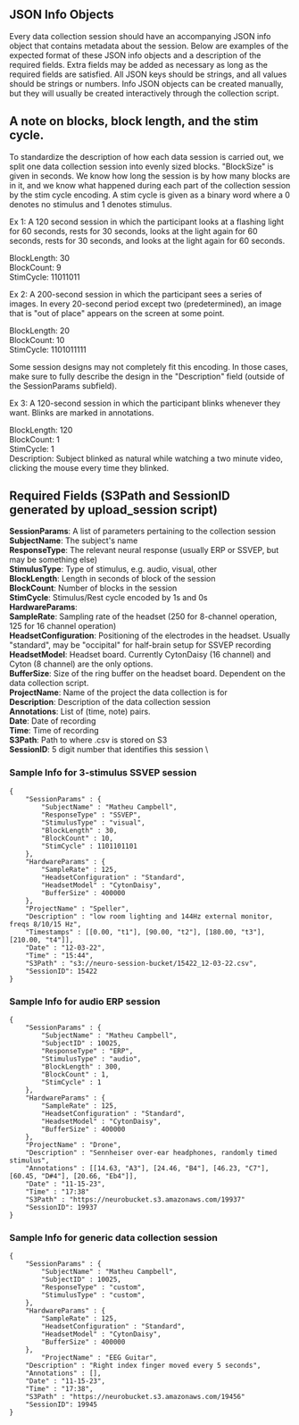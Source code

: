 ## JSON Info Objects
Every data collection session should have an accompanying JSON info object that contains metadata about the session. Below are examples of the expected format of these JSON info objects and a description of the required fields. Extra fields may be added as necessary as long as the required fields are satisfied. All JSON keys should be strings, and all values should be strings or numbers. Info JSON objects can be created manually, but they will usually be created interactively through the collection script.

## A note on blocks, block length, and the stim cycle.
To standardize the description of how each data session is carried out, we split one data collection
session into evenly sized blocks. "BlockSize" is given in seconds. We know how long the session is by how many blocks are in it, and
we know what happened during each part of the collection session by the stim cycle encoding.
A stim cycle is given as a binary word where a 0 denotes no stimulus and 1 denotes stimulus.

Ex 1: A 120 second session in which the participant looks at a flashing light for 60 seconds, rests for 30 seconds, looks at the light again for 60 seconds, rests for 30 seconds, and looks at the light again for 60 seconds.

BlockLength: 30 \
BlockCount: 9 \
StimCycle: 11011011

Ex 2: A 200-second session in which the participant sees a series of images. In every 20-second period except two (predetermined), an image that is "out of place" appears on the screen at some point.

BlockLength: 20 \
BlockCount: 10 \
StimCycle: 1101011111

Some session designs may not completely fit this encoding. In those cases, make sure to fully describe the design in the "Description" field (outside of the SessionParams subfield). 

Ex 3: A 120-second session in which the participant blinks whenever they want. Blinks are marked in annotations.

BlockLength: 120 \
BlockCount: 1 \
StimCycle: 1 \
Description: Subject blinked as natural while watching a two minute video, clicking the mouse every time they blinked.

## Required Fields (S3Path and SessionID generated by upload_session script)
**SessionParams**: A list of parameters pertaining to the collection session \
    **SubjectName**: The subject's name \
    **ResponseType**: The relevant neural response (usually ERP or SSVEP, but may be something else) \
    **StimulusType**: Type of stimulus, e.g. audio, visual, other \
    **BlockLength**: Length in seconds of block of the session \
    **BlockCount**: Number of blocks in the session \
    **StimCycle**: Stimulus/Rest cycle encoded by 1s and 0s \
**HardwareParams**: \
    **SampleRate**: Sampling rate of the headset (250 for 8-channel operation, 125 for 16 channel operation) \
    **HeadsetConfiguration**: Positioning of the electrodes in the headset. Usually "standard", may be "occipital" for half-brain setup for SSVEP recording \
    **HeadsetModel**: Headset board. Currently CytonDaisy (16 channel) and Cyton (8 channel) are the only options. \
    **BufferSize**: Size of the ring buffer on the headset board. Dependent on the data collection script. \
**ProjectName**: Name of the project the data collection is for \
**Description**: Description of the data collection session \
**Annotations**: List of (time, note) pairs. \
**Date**: Date of recording \
**Time**: Time of recording \
**S3Path**: Path to where .csv is stored on S3 \
**SessionID**: 5 digit number that identifies this session \

### Sample Info for 3-stimulus SSVEP session
```
{
    "SessionParams" : {
        "SubjectName" : "Matheu Campbell",
        "ResponseType" : "SSVEP",
        "StimulusType" : "visual",
        "BlockLength" : 30,
        "BlockCount" : 10,
        "StimCycle" : 1101101101
    },
    "HardwareParams" : {
        "SampleRate" : 125,
        "HeadsetConfiguration" : "Standard",
        "HeadsetModel" : "CytonDaisy",
        "BufferSize" : 400000
    },
    "ProjectName" : "Speller",
    "Description" : "low room lighting and 144Hz external monitor, freqs 8/10/15 Hz",    
    "Timestamps" : [[0.00, "t1"], [90.00, "t2"], [180.00, "t3"], [210.00, "t4"]],
    "Date" : "12-03-22",
    "Time" : "15:44",
    "S3Path" : "s3://neuro-session-bucket/15422_12-03-22.csv",
    "SessionID": 15422
}
```

### Sample Info for audio ERP session
```
{
    "SessionParams" : {
        "SubjectName" : "Matheu Campbell",
        "SubjectID" : 10025,
        "ResponseType" : "ERP",
        "StimulusType" : "audio",
        "BlockLength" : 300,
        "BlockCount" : 1,
        "StimCycle" : 1
    },
    "HardwareParams" : {
        "SampleRate" : 125,
        "HeadsetConfiguration" : "Standard",
        "HeadsetModel" : "CytonDaisy",
        "BufferSize" : 400000
    },
    "ProjectName" : "Drone",
    "Description" : "Sennheiser over-ear headphones, randomly timed stimulus",    
    "Annotations" : [[14.63, "A3"], [24.46, "B4"], [46.23, "C7"], [60.45, "D#4"], [20.66, "Eb4"]],
    "Date" : "11-15-23",
    "Time" : "17:38"
    "S3Path" : "https://neurobucket.s3.amazonaws.com/19937"
    "SessionID": 19937
}
```
### Sample Info for generic data collection session
```
{
    "SessionParams" : {
        "SubjectName" : "Matheu Campbell",
        "SubjectID" : 10025,
        "ResponseType" : "custom",
        "StimulusType" : "custom",
    },
    "HardwareParams" : {
        "SampleRate" : 125,
        "HeadsetConfiguration" : "Standard",
        "HeadsetModel" : "CytonDaisy",
        "BufferSize" : 400000
    },
        "ProjectName" : "EEG Guitar",
    "Description" : "Right index finger moved every 5 seconds",
    "Annotations" : [],
    "Date" : "11-15-23",
    "Time" : "17:38",
    "S3Path" : "https://neurobucket.s3.amazonaws.com/19456"
    "SessionID": 19945
}
```
